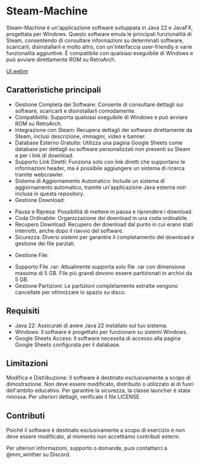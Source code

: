 # Steam-Machine

Steam-Machine è un'applicazione software sviluppata in Java 22 e JavaFX, progettata per Windows. Questo software emula le principali funzionalità di Steam, consentendo di consultare informazioni su determinati software, scaricarli, disinstallarli e molto altro, con un'interfaccia user-friendly e varie funzionalità aggiuntive. È compatibile con qualsiasi eseguibile di Windows e può avviare direttamente ROM su RetroArch.

[UI.webm](https://github.com/user-attachments/assets/fb31f373-8214-4fda-8b5b-ed7cab62d1fa)

## Caratteristiche principali

* Gestione Completa dei Software: Consente di consultare dettagli sui software, scaricarli e disinstallarli comodamente.
* Compatibilità: Supporta qualsiasi eseguibile di Windows e può avviare ROM su RetroArch.
* Integrazione con Steam: Recupera dettagli dei software direttamente da Steam, inclusi descrizione, immagini, video e banner.
* Database Esterno Gratuito: Utilizza una pagina Google Sheets come database per dettagli su software personalizzati non presenti su Steam e per i link di download.
* Supporto Link Diretti: Funziona solo con link diretti che supportano le informazioni header, ma è possibile aggiungere un sistema di ricerca tramite webcrawler.
* Sistema di Aggiornamento Automatico: Include un sistema di aggiornamento automatico, tramite un'applicazione Java esterna non inclusa in questa repository.
* Gestione Download:
- Pausa e Ripresa: Possibilità di mettere in pausa e riprendere i download.
- Coda Ordinabile: Organizzazione dei download in una coda ordinabile.
- Recupero Download: Recupero dei download dal punto in cui erano stati interrotti, anche dopo il riavvio del software.
- Sicurezza: Diversi sistemi per garantire il completamento del download e gestione dei file parziali.
* Gestione File:
- Supporto File .rar: Attualmente supporta solo file .rar con dimensione massima di 5 GB. File più grandi devono essere partizionati in archivi da 5 GB.
- Gestione Partizioni: Le partizioni completamente estratte vengono cancellate per ottimizzare lo spazio su disco.

## Requisiti

* Java 22: Assicurati di avere Java 22 installato sul tuo sistema.
* Windows: Il software è progettato per funzionare su sistemi Windows.
* Google Sheets Access: Il software necessita di accesso alla pagina Google Sheets configurata per il database.

## Limitazioni

Modifica e Distribuzione: Il software è destinato esclusivamente a scopo di dimostrazione. Non deve essere modificato, distribuito o utilizzato al di fuori dell'ambito educativo. Per garantire la sicurezza, la classe launcher è stata rimossa.
Per ulteriori dettagli, verificate il file LICENSE.

## Contributi

Poiché il software è destinato esclusivamente a scopo di esercizio e non deve essere modificato, al momento non accettiamo contributi esterni.

Per ulteriori informazioni, supporto o domande, puoi contattarci a @mm_winther su Discord.
